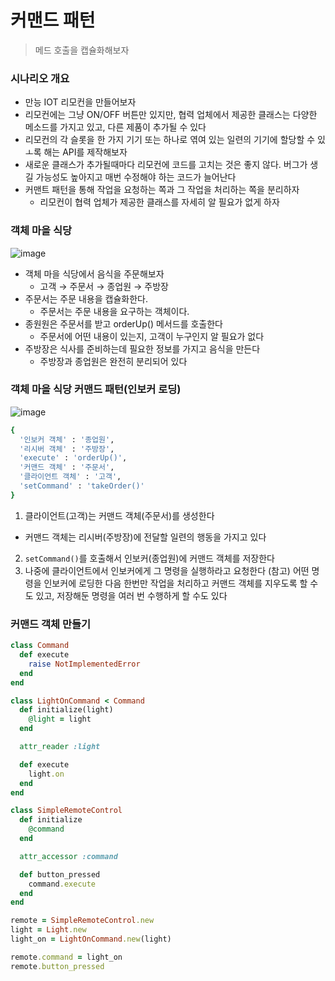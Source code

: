 # 커맨드 패턴

> 메드 호출을 캡슐화해보자

### 시나리오 개요

- 만능 IOT 리모컨을 만들어보자
- 리모컨에는 그냥 ON/OFF 버튼만 있지만, 협력 업체에서 제공한 클래스는 다양한 메소드를 가지고 있고, 다른 제품이 추가될 수 있다
- 리모컨의 각 슬롯을 한 가지 기기 또는 하나로 엮여 있는 일련의 기기에 할당할 수 있ㅗ록 해는 API를 제작해보자
- 새로운 클래스가 추가될때마다 리모컨에 코드를 고치는 것은 좋지 않다. 버그가 생길 가능성도 높아지고 매번 수정해야 하는 코드가 늘어난다
- 커맨트 패턴을 통해 작업을 요청하는 쪽과 그 작업을 처리하는 쪽을 분리하자
  - 리모컨이 협력 업체가 제공한 클래스를 자세히 알 필요가 없게 하자

### 객체 마을 식당

![image](https://github.com/jwowo/study/assets/72483138/4f28a4bb-f550-4882-9efc-22dbf61b7aab)

- 객체 마을 식당에서 음식을 주문해보자
  - 고객 → 주문서 → 종업원 → 주방장
- 주문서는 주문 내용을 캡슐화한다.
    - 주문서는 주문 내용을 요구하는 객체이다.
- 종원원은 주문서를 받고 orderUp() 메서드를 호출한다
    - 주문서에 어떤 내용이 있는지, 고객이 누구인지 알 필요가 없다
- 주방장은 식사를 준비하는데 필요한 정보를 가지고 음식을 만든다
    - 주방장과 종업원은 완전히 분리되어 있다

### 객체 마을 식당 커맨드 패턴(인보커 로딩)

![image](https://github.com/jwowo/study/assets/72483138/45eeeac0-d89c-44ad-a0c4-bc447e592749)

```ruby
{
  '인보커 객체' : '종업원',
  '리시버 객체' : '주방장',
  'execute' : 'orderUp()',
  '커맨드 객체' : '주문서',
  '클라이언트 객체' : '고객',
  'setCommand' : 'takeOrder()'
}
```
1. 클라이언트(고객)는 커맨드 객체(주문서)를 생성한다
  - 커맨드 객체는 리시버(주방장)에 전달할 일련의 행동을 가지고 있다
2. `setCommand()`를 호출해서 인보커(종업원)에 커맨드 객체를 저장한다
3. 나중에 클라이언트에서 인보커에게 그 명령을 실행하라고 요청한다
(참고) 어떤 명령을 인보커에 로딩한 다음 한번만 작업을 처리하고 커맨드 객체를 지우도록 할 수도 있고, 저장해둔 명령을 여러 번 수행하게 할 수도 있다

### 커맨드 객체 만들기

```ruby
class Command
  def execute
    raise NotImplementedError
  end
end
```
```ruby
class LightOnCommand < Command
  def initialize(light)
    @light = light
  end

  attr_reader :light

  def execute
    light.on
  end
end
```
```ruby
class SimpleRemoteControl
  def initialize
    @command
  end

  attr_accessor :command

  def button_pressed
    command.execute
  end
end
```
```ruby
remote = SimpleRemoteControl.new
light = Light.new
light_on = LightOnCommand.new(light)

remote.command = light_on
remote.button_pressed
```
